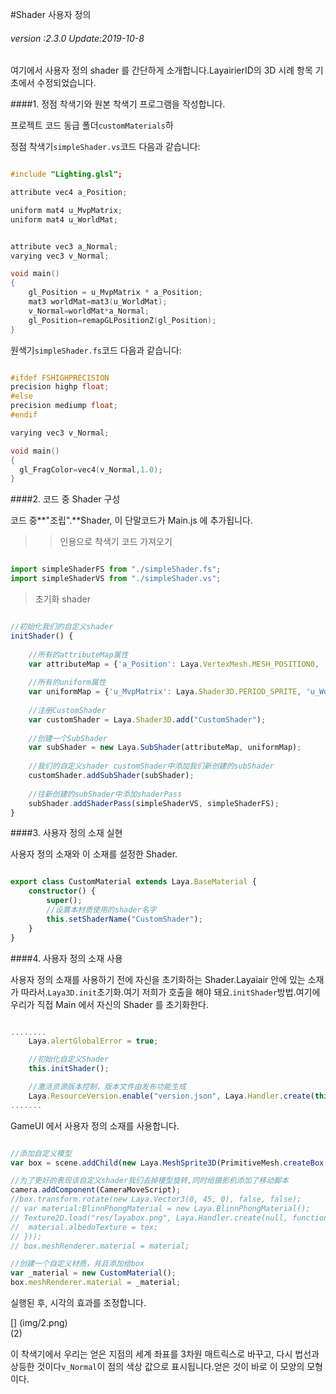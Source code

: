 #Shader 사용자 정의

###### *version :2.3.0   Update:2019-10-8*

여기에서 사용자 정의 shader 를 간단하게 소개합니다.LayairierID의 3D 시례 항목 기초에서 수정되었습니다.

####1. 정점 착색기와 원본 착색기 프로그램을 작성합니다.

프로젝트 코드 동급 폴더`customMaterials`하

정점 착색기`simpleShader.vs`코드 다음과 같습니다:


```c++

#include "Lighting.glsl";

attribute vec4 a_Position;

uniform mat4 u_MvpMatrix;
uniform mat4 u_WorldMat;


attribute vec3 a_Normal;
varying vec3 v_Normal;

void main()
{
	gl_Position = u_MvpMatrix * a_Position;
	mat3 worldMat=mat3(u_WorldMat);
	v_Normal=worldMat*a_Normal;
	gl_Position=remapGLPositionZ(gl_Position);
}
```


원색기`simpleShader.fs`코드 다음과 같습니다:


```c++

#ifdef FSHIGHPRECISION
precision highp float;
#else
precision mediump float;
#endif

varying vec3 v_Normal;

void main()
{	
  gl_FragColor=vec4(v_Normal,1.0);
}
```


####2. 코드 중 Shader 구성

코드 중**"조립".**Shader, 이 단말코드가 Main.js 에 추가됩니다.

>> 인용으로 착색기 코드 가져오기


```typescript

import simpleShaderFS from "./simpleShader.fs";
import simpleShaderVS from "./simpleShader.vs";
```


> 초기화 shader


```typescript

//初始化我们的自定义shader
initShader() {
    
    //所有的attributeMap属性
    var attributeMap = {'a_Position': Laya.VertexMesh.MESH_POSITION0, 'a_Normal': Laya.VertexMesh.MESH_NORMAL0};
    
    //所有的uniform属性
    var uniformMap = {'u_MvpMatrix': Laya.Shader3D.PERIOD_SPRITE, 'u_WorldMat': Laya.Shader3D.PERIOD_SPRITE};
    
    //注册CustomShader 
    var customShader = Laya.Shader3D.add("CustomShader");
    
    //创建一个SubShader
    var subShader = new Laya.SubShader(attributeMap, uniformMap);
    
    //我们的自定义shader customShader中添加我们新创建的subShader
    customShader.addSubShader(subShader);
    
    //往新创建的subShader中添加shaderPass
    subShader.addShaderPass(simpleShaderVS, simpleShaderFS);
}
```


####3. 사용자 정의 소재 실현

사용자 정의 소재와 이 소재를 설정한 Shader.


```typescript

export class CustomMaterial extends Laya.BaseMaterial {
    constructor() {
        super();
        //设置本材质使用的shader名字
        this.setShaderName("CustomShader");
    }
}
```


####4. 사용자 정의 소재 사용

사용자 정의 소재를 사용하기 전에 자신을 초기화하는 Shader.Layaiair 안에 있는 소재가 따라서.`Laya3D.init`초기화.여기 저희가 호출을 해야 돼요.`initShader`방법.여기에 우리가 직접 Main 에서 자신의 Shader 를 초기화한다.


```typescript

........	
	Laya.alertGlobalError = true;

	//初始化自定义Shader
    this.initShader();

    //激活资源版本控制，版本文件由发布功能生成
    Laya.ResourceVersion.enable("version.json", Laya.Handler.create(this, this.onVersionLoaded), Laya.ResourceVersion.FILENAME_VERSION);
.......
```


GameUI 에서 사용자 정의 소재를 사용합니다.


```typescript

//添加自定义模型
var box = scene.addChild(new Laya.MeshSprite3D(PrimitiveMesh.createBox(1, 1, 1)));

//为了更好的表现该自定义shader我们去掉模型旋转,同时给摄影机添加了移动脚本
camera.addComponent(CameraMoveScript);
//box.transform.rotate(new Laya.Vector3(0, 45, 0), false, false);
// var material:BlinnPhongMaterial = new Laya.BlinnPhongMaterial();
// Texture2D.load("res/layabox.png", Laya.Handler.create(null, function(tex) {
// 	material.albedoTexture = tex;
// }));
// box.meshRenderer.material = material;

//创建一个自定义材质，并且添加给box
var _material = new CustomMaterial();
box.meshRenderer.material = _material;
```


실행된 후, 시각의 효과를 조정합니다.

[] (img/2.png)<br>(2)

이 착색기에서 우리는 얻은 지점의 세계 좌표를 3차원 매트릭스로 바꾸고, 다시 법선과 상등한 것이다`v_Normal`이 점의 색상 값으로 표시됩니다.얻은 것이 바로 이 모양의 모형이다.